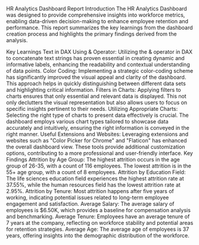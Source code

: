 HR Analytics Dashboard Report
Introduction
The HR Analytics Dashboard was designed to provide comprehensive insights into workforce metrics, enabling data-driven decision-making to enhance employee retention and performance. This report summarizes the key learnings from the dashboard creation process and highlights the primary findings derived from the analysis.

Key Learnings
Text in DAX Using & Operator:
Utilizing the & operator in DAX to concatenate text strings has proven essential in creating dynamic and informative labels, enhancing the readability and contextual understanding of data points.
Color Coding:
Implementing a strategic color-coding scheme has significantly improved the visual appeal and clarity of the dashboard. This approach helps in quickly distinguishing between different data sets and highlighting critical information.
Filters in Charts:
Applying filters to charts ensures that only essential and relevant data is displayed. This not only declutters the visual representation but also allows users to focus on specific insights pertinent to their needs.
Utilizing Appropriate Charts:
Selecting the right type of charts to present data effectively is crucial. The dashboard employs various chart types tailored to showcase data accurately and intuitively, ensuring the right information is conveyed in the right manner.
Useful Extensions and Websites:
Leveraging extensions and websites such as "Color Picker for Chrome" and "Flaticon" has enhanced the overall dashboard view. These tools provide additional customization options, contributing to a more professional and user-friendly interface.
Key Findings
Attrition by Age Group:
The highest attrition occurs in the age group of 26-35, with a count of 116 employees. The lowest attrition is in the 55+ age group, with a count of 8 employees.
Attrition by Education Field:
The life sciences education field experiences the highest attrition rate at 37.55%, while the human resources field has the lowest attrition rate at 2.95%.
Attrition by Tenure:
Most attrition happens after five years of working, indicating potential issues related to long-term employee engagement and satisfaction.
Average Salary:
The average salary of employees is $6.50K, which provides a baseline for compensation analysis and benchmarking.
Average Tenure:
Employees have an average tenure of 7 years at the company, reflecting on workforce stability and potential areas for retention strategies.
Average Age:
The average age of employees is 37 years, offering insights into the demographic distribution of the workforce.
